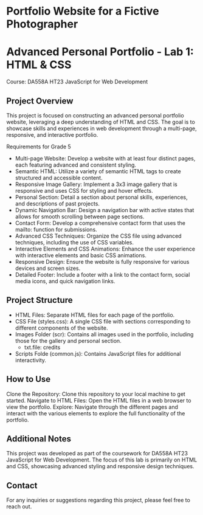 # Portfolio Website for a Fictive Photographer

# Advanced Personal Portfolio - Lab 1: HTML & CSS
Course: DA558A HT23 JavaScript for Web Development

## Project Overview
This project is focused on constructing an advanced personal portfolio website, leveraging a deep understanding of HTML and CSS. The goal is to showcase skills and experiences in web development through a multi-page, responsive, and interactive portfolio.

Requirements for Grade 5
- Multi-page Website: Develop a website with at least four distinct pages, each featuring advanced and consistent styling.
- Semantic HTML: Utilize a variety of semantic HTML tags to create structured and accessible content.
- Responsive Image Gallery: Implement a 3x3 image gallery that is responsive and uses CSS for styling and hover effects.
- Personal Section: Detail a section about personal skills, experiences, and descriptions of past projects.
- Dynamic Navigation Bar: Design a navigation bar with active states that allows for smooth scrolling between page sections.
- Contact Form: Develop a comprehensive contact form that uses the mailto: function for submissions.
- Advanced CSS Techniques: Organize the CSS file using advanced techniques, including the use of CSS variables.
- Interactive Elements and CSS Animations: Enhance the user experience with interactive elements and basic CSS animations.
- Responsive Design: Ensure the website is fully responsive for various devices and screen sizes.
- Detailed Footer: Include a footer with a link to the contact form, social media icons, and quick navigation links.

## Project Structure
- HTML Files: Separate HTML files for each page of the portfolio.
- CSS File (styles.css): A single CSS file with sections corresponding to different components of the website.
- Images Folder (scr): Contains all images used in the portfolio, including those for the gallery and personal section.
  - txt.file: credits 
- Scripts Folde (common.js): Contains JavaScript files for additional interactivity.

## How to Use
Clone the Repository: Clone this repository to your local machine to get started.
Navigate to HTML Files: Open the HTML files in a web browser to view the portfolio.
Explore: Navigate through the different pages and interact with the various elements to explore the full functionality of the portfolio.

## Additional Notes
This project was developed as part of the coursework for DA558A HT23 JavaScript for Web Development.
The focus of this lab is primarily on HTML and CSS, showcasing advanced styling and responsive design techniques.

## Contact
For any inquiries or suggestions regarding this project, please feel free to reach out.
